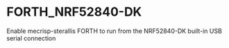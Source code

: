 # FORTH_NRF52840-DK
Enable mecrisp-sterallis FORTH to run from the NRF52840-DK built-in USB serial connection
